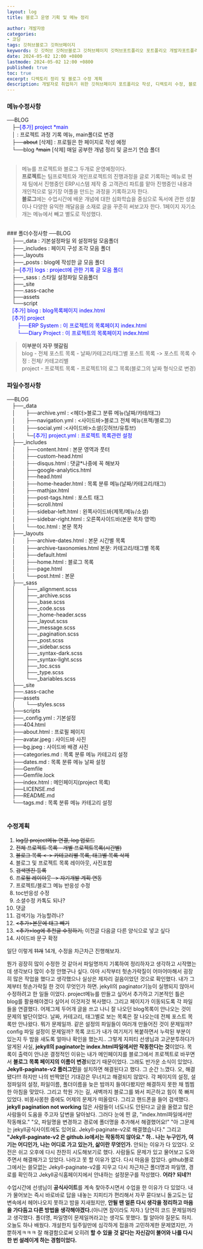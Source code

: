 ```yaml
---
layout: log
title: 블로그 운영 기획 및 메뉴 정리

author: 개발자씅
categories: 
- 코딩
tags: 깃허브블로그 깃허브페이지
keywords: 깃 깃허브 깃허브블로그 깃허브페이지 깃허브포트폴리오 포트폴리오 개발자포트폴리오 노션 개발자포트폴리오양식 개발자포트폴리오예시 국민취업지원제도 개발자채용 
date: 2024-05-02 12:00 +0800
lastmode: 2024-05-02 12:00 +0800
published: true
toc: true
excerpt: 디렉토리 정리 및 블로그 수정 계획
description: 개발자로 취업하기 위한 깃허브페이지 포트폴리오 작성, 디렉토리 수정, 블로그 운영 계획
---
```

### 메뉴수정사항
──BLOG<br>
  &emsp;├─<span style="color: blue;">[추가] project *main </span><br>
  &emsp;│ : 프로젝트 과정 기록 메뉴, main폴더로 변경<br>
  &emsp;├──<del>about</del> [삭제] : 프로필은 한 페이지로 작성 예정<br>
  &emsp;└──blog <del>*main</del> [삭제] 매일 공부한 개념 정리 및 글쓰기 연습 폴더<br>
  <br>
  > 메뉴를 프로젝트와 블로그 두개로 운영예정이다. <br>
  **프로젝트**는 팀프로젝트와 개인프로젝트의 진행과정을 글로 기록하는 메뉴로 현재 팀에서 진행중인  ERP시스템 제작 중 고객관리 파트를 맡아 진행중인 내용과 개인적으로 일기장 어플을 만드는 과정을 기록하고자 한다. <br>
  **블로그**에는 수업시간에 배운 개념에 대한 심화학습을 중심으로 독서에 관한 성찰이나 다양한 유익한 깨달음을 소재로 글을 꾸준히 써보고자 한다. 1페이지 자기소개는 메뉴에서 빼고 별도로 작성했다.

<br>
### 폴더수정사항
──BLOG<br>
  &emsp;├──_data : 기본설정파일 외 설정파일 모음폴더<br>
  &emsp;├──_includes : 페이지 구성 조각 모음 폴더<br>
  &emsp;├──_layouts<br>
  &emsp;├──_posts : blog에 작성한 글 모음 폴더<br>
  &emsp;├─<span style="color: blue;">[추가] logs : project에 관한 기록 글 모음 폴더</span><br>
  &emsp;├──_sass : 스타일 설정파일 모음폴더<br>
  &emsp;├──_site<br>
  &emsp;├──.sass-cache<br>
  &emsp;├──assets  <br>
  &emsp;└──script<br>
  &emsp;<span style="color: blue;">[추가] blog : blog목록페이지 index.html</span><br>
  &emsp;<span style="color: blue;">[추가] project <br>
    &emsp;&emsp;├──ERP System : 이 프로젝트의 목록페이지 index.html<br>
    &emsp;&emsp;└──Diary Project : 이 프로젝트의 목록페이지 index.html<br> </span>

 > **이부분이 자꾸 헷갈림** <br>
 blog - 전체 포스트 목록 - 날짜/카테고리/태그별 포스트 목록 
            -> 포스트 목록 수정 : 전체/ 카테고리별  
 project - 프로젝트 목록 - 프로젝트1의 로그 목록(블로그의 날짜 형식으로 변경)

### 파일수정사항
──BLOG<br>
  &emsp;├──_data<br>
  &emsp;│&emsp;&emsp;├──archive.yml : <헤더>블로그 분류 메뉴(날짜/카테/태그)<br>
  &emsp;│&emsp;&emsp;├──navigation.yml : <사이드바>블로그 전체 메뉴(프젝/블로그)<br>
  &emsp;│&emsp;&emsp;├──social.yml :<사이드바>소셜(깃허브/유튜브)<br>
  &emsp;│&emsp;&emsp;└─<span style="color: blue;">[추가] project.yml : 프로젝트 목록관련 설정</span><br>
  &emsp;├──_includes<br>
  &emsp;│&emsp;&emsp;├──content.html : 본문 영역과 풋터<br>
  &emsp;│&emsp;&emsp;├──custom-head.html<br>
  &emsp;│&emsp;&emsp;├──disqus.html : 댓글*나중에 꼭 해보자<br>
  &emsp;│&emsp;&emsp;├──google-analytics.html <br>
  &emsp;│&emsp;&emsp;├──head.html<br>
  &emsp;│&emsp;&emsp;├──home-header.html : 목록 분류 메뉴(날짜/카테고리/태그)<br>
  &emsp;│&emsp;&emsp;├──mathjax.html<br>
  &emsp;│&emsp;&emsp;├──post-tags.html : 포스트 태그<br>
  &emsp;│&emsp;&emsp;├──scroll.html<br>
  &emsp;│&emsp;&emsp;├──sidebar-left.html : 왼쪽사이드바(제목/메뉴/소셜)<br>
  &emsp;│&emsp;&emsp;├──sidebar-right.html : 오른쪽사이드바(본문 목차 영역)<br>
  &emsp;│&emsp;&emsp;└──toc.html : 본문 목차<br>
  &emsp;├──_layouts<br>
  &emsp;│&emsp;&emsp;├──archive-dates.html : 본문 시간별 목록<br>
  &emsp;│&emsp;&emsp;├──archive-taxonomies.html 본문: 카테고리/태그별 목록<br>
  &emsp;│&emsp;&emsp;├──default.html <br>
  &emsp;│&emsp;&emsp;├──home.html : 블로그 목록<br>
  &emsp;│&emsp;&emsp;├──page.html<br>
  &emsp;│&emsp;&emsp;└──post.html : 본문<br>
  &emsp;├──_sass<br>
  &emsp;│&emsp;&emsp;├──_alignment.scss<br>
  &emsp;│&emsp;&emsp;├──_archive.scss<br>
  &emsp;│&emsp;&emsp;├──_base.scss<br>
  &emsp;│&emsp;&emsp;├──_code.scss<br>
  &emsp;│&emsp;&emsp;├──_home-header.scss<br>
  &emsp;│&emsp;&emsp;├──_layout.scss<br>
  &emsp;│&emsp;&emsp;├──_message.scss<br>
  &emsp;│&emsp;&emsp;├──_pagination.scss<br>
  &emsp;│&emsp;&emsp;├──_post.scss<br>
  &emsp;│&emsp;&emsp;├──_sidebar.scss<br>
  &emsp;│&emsp;&emsp;├──_syntax-dark.scss<br>
  &emsp;│&emsp;&emsp;├──_syntax-light.scss<br>
  &emsp;│&emsp;&emsp;├──_toc.scss<br>
  &emsp;│&emsp;&emsp;├──_type.scss<br>
  &emsp;│&emsp;&emsp;└──_bariables.scss<br>
  &emsp;├──_site       <br>
  &emsp;├──.sass-cache<br>
  &emsp;├──assets<br>
  &emsp;│&emsp;&emsp;└──styles.scss<br>
  &emsp;├──scripts<br>
  &emsp;├──_config.yml : 기본설정<br>
  &emsp;├──404.html<br>
  &emsp;├──about.html : 프로필 페이지<br>
  &emsp;├──avatar.jpeg : 사이드바 사진<br>
  &emsp;├──bg.jpeg : 사이드바 배경 사진<br>
  &emsp;├──categories.md : 목록 분류 메뉴 카테고리 설정<br>
  &emsp;├──dates.md : 목록 분류 메뉴 날짜 설정<br>
  &emsp;├──Gemfile<br>
  &emsp;├──Gemfile.lock<br>
  &emsp;├──index.html : 메인페이지(project 목록)<br>
  &emsp;├──LICENSE.md<br>
  &emsp;├──README.md<br>
  &emsp;└──tags.md : 목록 분류 메뉴 카테고리 설정<br>
  <br>

### 수정계획
  
  1. <DEL>log랑 project메뉴 연결, log 업로드</DEL>
  2. <DEL>전체 프로젝트 목록 - 개별 프로젝트목록(시간별)</DEL>
  3. <DEL>블로그 목록 <-> 카테고리별 목록, 태그별 목록 삭제</DEL>
  4. 블로그 및 프로젝트 목록 레이아웃, 사진포함
  4. <DEL>검색엔진 등록</DEL>
  5. <DEL>프로필 레이아웃 -> 자기개발 계획 연동</DEL>
  6. 프로젝트/블로그 메뉴 반응성 수정
  7. toc반응성 수정
  8. 소셜수정 카톡도 되나?
  9. 댓글
  10. 검색기능 가능할려나?
  12. <DEL><추가>본문에 태그 빼기</DEL>
  13. <DEL><추가>log에 추천글 수정하기,</DEL> 이전글 다음글 다른 양식으로 넣고 싶다
  14. 사이드바 문구 확정


  일단 이렇게 <DEL>11개</DEL> 14개, 수정을 차근차근 진행해보자. 

  뭔가 굉장히 많이 수정한 것 같아서 파일명까지 기록하여 정리하자고 생각하고 시작했는데 생각보다 많이 수정 안했구나 싶다. 아마 시작부터 헛손가락질이 어마어마해서 굉장히 많은 작업을 했다고 생각했으나 실상은 제자리 걸음이었던 것으로 확인했다. 내가 그제부터 헛손가락질 한 것이 무엇인가 하면. jekyll의 paginator기능이 실행되지 않아서 수정하려고 한 일들 이었다. project메뉴를 만들고 싶어서 추가하고 기본적인 틀은 blog를 활용해야겠다 싶어서 이것저것 복사했다. 그리고 페이지가 이동되도록 각 파일들을 연결했다. 어제그제 두어개 글을 쓰고 나니 잘 나오던 blog목록이 안나오는 것이 문제의 발단이었다. 날짜, 카테고리, 태그별로 보는 목록은 잘 나오는데 전체 포스트 목록만 안나왔다. 뭐가 문제일까. 같은 설정의 파일들이 여러개 만들어진 것이 문제일까? config 파일 설정이 문제일까? 목록 코드가 내가 여기저기 복붙하면서 누락된 부분이 있는지 두 밤을 새도록 얼마나 확인을 했는지.. 그렇게 지피티 선생님과 고군분투하다가 알게된 사실, **jekyll의 paginator는 index.html파일에서만 작동한다는 것**이었다. 목록이 출력이 안나온 결정적인 이유는 내가 메인페이지를 블로그에서 프로젝트로 바꾸면서 **블로그 목록 페이지의 이름이 변경**되었기 때문이었다. 그래도 반가운 소식이 있었다. **Jekyll-paginate-v2 플러그인**을 설치하면 해결된다고 했다. 그 순간 느꼈다. 오, 해결됐다!!! 하지만 나의 반짝였던 기대감은 무너지고 해결되지 않았다. 각 페이지의 설정, 설정파일의 설정, 파일이름, 폴더이름을 늦은 밤까지 들여다봤지만 해결하지 못한 채 찜찜한 아침을 맞았다. 그리고 학원 가는 길, 새벽까지 블로그를 봐서 피곤하고 힘이 쭉 빠져 있었다. 비몽사몽한 중에도 어제의 문제가 떠올랐다. 그리고 핸드폰을 들어 검색했다. **jekyll pagination not working** 많은 사람들이 너도나도 안된다고 글을 올렸고 많은 사람들이 도움을 주고자 답변을 달아놨다. 그러다 눈에 띈 글, "index.html파일에서만 작동해요." "오, 파일명을 변경하고 경로에 폴더명을 추가해서 해결했어요!" "아 그문제는 jekyll공식사이트에도 있어요. Jekyll-paginate-v2로 해결했습니다." 그리고 **"Jekyll-paginate-v2 은 github.io에서는 작동하지 않아요."  하.. 나는 누구인가, 여기는 어디인가, 나는 어디로 가고 있는가, 삶이란 무엇인가.** 안되는 이유가 다 있었다. 오전은 쉬고 오후에 다시 찬찬히 시도해보기로 했다. 사람들도 문제가 있고 물어보고 도와주면서 해결해가고 있었다. 나라고 못 할 이유가 없다. 다시 마음을 잡았다. github블로그에서는 쓸모없는 Jekyll-paginate-v2를 지우고 다시 차근차근 폴더명과 파일명, 경로를 확인하고 Jekyll공식홈페이지에서 안내하는 설정문구를 작성했다. **어라? 되네?!**

  수업시간에 선생님이 **공식사이트**를 계속 찾아주시면서 수업을 한 이유가 다 있었다. 내가 물어보는 즉시 바로바로 답을 내놓는 지피티가 편리해서 자꾸 묻다보니 돌고도는 답변속에서 헤어나오지 못하고 밤을 지새웠지만, **안될 땐 얼른 다시 생각을 정리하고 마음을 가다듬고 다른 방법을 생각해야겠다.**(아니면 잠이라도 자자.) 당연히 코드 문제일꺼라고 생각했다. 폴더명, 파일명이 문제일꺼라고는 생각도 못했다. 뭘 알아야 질문도 하지. 오늘도 하나 배웠다. 개설한지 일주일만에 심각하게 접을까 고민하게한 문제였지만, 가뿐하게ㅋㅋㅋ 잘 해결함으로써 오히려 **할 수 있을 것 같다는 자신감이 불어와 나를 다시 한 번 설레이게 하는 경험이었다.**